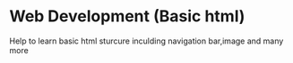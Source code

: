 # Web Development (Basic html)
 Help to learn basic html sturcure inculding navigation bar,image and many more
